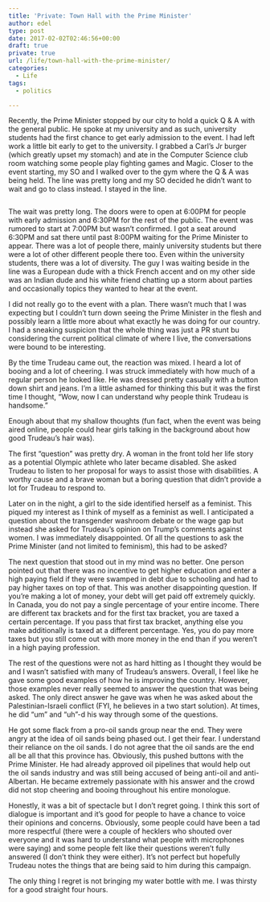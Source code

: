 ```yaml
---
title: 'Private: Town Hall with the Prime Minister'
author: edel
type: post
date: 2017-02-02T02:46:56+00:00
draft: true
private: true
url: /life/town-hall-with-the-prime-minister/
categories:
  - Life
tags:
  - politics

---
```

Recently, the Prime Minister stopped by our city to hold a quick Q & A with the general public. He spoke at my university and as such, university students had the first chance to get early admission to the event. I had left work a little bit early to get to the university. I grabbed a Carl&#8217;s Jr burger (which greatly upset my stomach) and ate in the Computer Science club room watching some people play fighting games and Magic. Closer to the event starting, my SO and I walked over to the gym where the Q & A was being held. The line was pretty long and my SO decided he didn&#8217;t want to wait and go to class instead. I stayed in the line.

<img data-attachment-id="177" data-permalink="http://edelgrace.me/blog/life/town-hall-with-the-prime-minister/attachment/trudeau-town-hall/" data-orig-file="https://i1.wp.com/edelgrace.me/blog/wp-content/uploads/2017/01/trudeau-town-hall.jpg?fit=600%2C338" data-orig-size="600,338" data-comments-opened="1" data-image-meta="{&quot;aperture&quot;:&quot;2.4&quot;,&quot;credit&quot;:&quot;&quot;,&quot;camera&quot;:&quot;LG-K210&quot;,&quot;caption&quot;:&quot;&quot;,&quot;created_timestamp&quot;:&quot;1485286956&quot;,&quot;copyright&quot;:&quot;&quot;,&quot;focal_length&quot;:&quot;3.18&quot;,&quot;iso&quot;:&quot;300&quot;,&quot;shutter_speed&quot;:&quot;0.05&quot;,&quot;title&quot;:&quot;&quot;,&quot;orientation&quot;:&quot;1&quot;}" data-image-title="trudeau-town-hall" data-image-description="" data-medium-file="https://i1.wp.com/edelgrace.me/blog/wp-content/uploads/2017/01/trudeau-town-hall.jpg?fit=300%2C169" data-large-file="https://i1.wp.com/edelgrace.me/blog/wp-content/uploads/2017/01/trudeau-town-hall.jpg?fit=600%2C338" src="https://i1.wp.com/edelgrace.me/blog/wp-content/uploads/2017/01/trudeau-town-hall.jpg?resize=600%2C338" alt="" class="alignnone size-full wp-image-177" srcset="https://i1.wp.com/edelgrace.me/blog/wp-content/uploads/2017/01/trudeau-town-hall.jpg?w=600 600w, https://i1.wp.com/edelgrace.me/blog/wp-content/uploads/2017/01/trudeau-town-hall.jpg?resize=300%2C169 300w" sizes="(max-width: 600px) 100vw, 600px" data-recalc-dims="1" />

The wait was pretty long. The doors were to open at 6:00PM for people with early admission and 6:30PM for the rest of the public. The event was rumored to start at 7:00PM but wasn&#8217;t confirmed. I got a seat around 6:30PM and sat there until past 8:00PM waiting for the Prime Minister to appear. There was a lot of people there, mainly university students but there were a lot of other different people there too. Even within the university students, there was a lot of diversity. The guy I was waiting beside in the line was a European dude with a thick French accent and on my other side was an Indian dude and his white friend chatting up a storm about parties and occasionally topics they wanted to hear at the event.

I did not really go to the event with a plan. There wasn&#8217;t much that I was expecting but I couldn&#8217;t turn down seeing the Prime Minister in the flesh and possibly learn a little more about what exactly he was doing for our country. I had a sneaking suspicion that the whole thing was just a PR stunt bu considering the current political climate of where I live, the conversations were bound to be interesting.

By the time Trudeau came out, the reaction was mixed. I heard a lot of booing and a lot of cheering. I was struck immediately with how much of a regular person he looked like. He was dressed pretty casually with a button down shirt and jeans. I&#8217;m a little ashamed for thinking this but it was the first time I thought, &#8220;Wow, now I can understand why people think Trudeau is handsome.&#8221;

Enough about that my shallow thoughts (fun fact, when the event was being aired online, people could hear girls talking in the background about how good Trudeau&#8217;s hair was).

The first &#8220;question&#8221; was pretty dry. A woman in the front told her life story as a potential Olympic athlete who later became disabled. She asked Trudeau to listen to her proposal for ways to assist those with disabilities. A worthy cause and a brave woman but a boring question that didn&#8217;t provide a lot for Trudeau to respond to.

Later on in the night, a girl to the side identified herself as a feminist. This piqued my interest as I think of myself as a feminist as well. I anticipated a question about the transgender washroom debate or the wage gap but instead she asked for Trudeau&#8217;s opinion on Trump&#8217;s comments against women. I was immediately disappointed. Of all the questions to ask the Prime Minister (and not limited to feminism), this had to be asked?

The next question that stood out in my mind was no better. One person pointed out that there was no incentive to get higher education and enter a high paying field if they were swamped in debt due to schooling and had to pay higher taxes on top of that. This was another disappointing question. If you&#8217;re making a lot of money, your debt will get paid off extremely quickly. In Canada, you do not pay a single percentage of your entire income. There are different tax brackets and for the first tax bracket, you are taxed a certain percentage. If you pass that first tax bracket, anything else you make additionally is taxed at a different percentage. Yes, you do pay more taxes but you still come out with more money in the end than if you weren&#8217;t in a high paying profession.

The rest of the questions were not as hard hitting as I thought they would be and I wasn&#8217;t satisfied with many of Trudeau&#8217;s answers. Overall, I feel like he gave some good examples of how he is improving the country. However, those examples never really seemed to answer the question that was being asked. The only direct answer he gave was when he was asked about the Palestinian-Israeli conflict (FYI, he believes in a two start solution). At times, he did &#8220;um&#8221; and &#8220;uh&#8221;-d his way through some of the questions.

He got some flack from a pro-oil sands group near the end. They were angry at the idea of oil sands being phased out. I get their fear. I understand their reliance on the oil sands. I do not agree that the oil sands are the end all be all that this province has. Obviously, this pushed buttons with the Prime Minister. He had already approved oil pipelines that would help out the oil sands industry and was still being accused of being anti-oil and anti-Albertan. He became extremely passionate with his answer and the crowd did not stop cheering and booing throughout his entire monologue.

Honestly, it was a bit of spectacle but I don&#8217;t regret going. I think this sort of dialogue is important and it&#8217;s good for people to have a chance to voice their opinions and concerns. Obviously, some people could have been a tad more respectful (there were a couple of hecklers who shouted over everyone and it was hard to understand what people with microphones were saying) and some people felt like their questions weren&#8217;t fully answered (I don&#8217;t think they were either). It&#8217;s not perfect but hopefully Trudeau notes the things that are being said to him during this campaign.

The only thing I regret is not bringing my water bottle with me. I was thirsty for a good straight four hours.